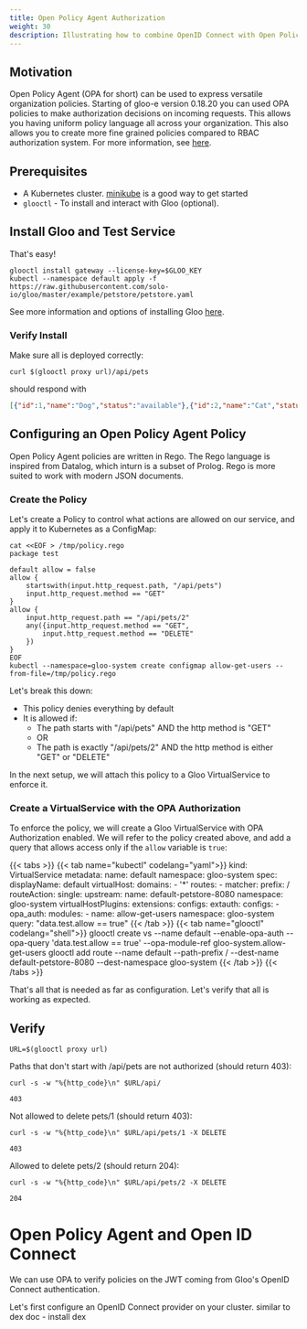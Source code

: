 ```yaml
---
title: Open Policy Agent Authorization
weight: 30
description: Illustrating how to combine OpenID Connect with Open Policy Agent to achieve fine grained policy with Gloo.
---
```


## Motivation

Open Policy Agent (OPA for short) can be used to express versatile organization policies.
Starting of gloo-e version 0.18.20 you can used OPA policies to make authorization decisions
on incoming requests.
This allows you having uniform policy language all across your organization.
This also allows you to create more fine grained policies compared to RBAC authorization system. For more information, see [here](https://www.openpolicyagent.org/docs/latest/comparison-to-other-systems/).

##  Prerequisites

- A Kubernetes cluster. [minikube](https://github.com/kubernetes/minikube) is a good way to get started
- `glooctl` - To install and interact with Gloo (optional).

## Install Gloo and Test Service

That's easy!

```
glooctl install gateway --license-key=$GLOO_KEY
kubectl --namespace default apply -f https://raw.githubusercontent.com/solo-io/gloo/master/example/petstore/petstore.yaml
```

See more information and options of installing Gloo [here](/installation/enterprise).

### Verify Install
Make sure all is deployed correctly:

```shell
curl $(glooctl proxy url)/api/pets
```

should respond with
```json
[{"id":1,"name":"Dog","status":"available"},{"id":2,"name":"Cat","status":"pending"}]
```

## Configuring an Open Policy Agent Policy 

Open Policy Agent policies are written in Rego. The Rego language is inspired from Datalog, which inturn is a subset of Prolog. Rego is more suited to work with modern JSON documents.

### Create the Policy 
Let's create a Policy to control what actions are allowed on our service, and apply it to Kubernetes as a ConfigMap:

```shell
cat <<EOF > /tmp/policy.rego
package test

default allow = false
allow {
    startswith(input.http_request.path, "/api/pets")
    input.http_request.method == "GET"
}
allow {
    input.http_request.path == "/api/pets/2"
    any({input.http_request.method == "GET",
        input.http_request.method == "DELETE"
    })
}
EOF
kubectl --namespace=gloo-system create configmap allow-get-users --from-file=/tmp/policy.rego
```

Let's break this down:

- This policy denies everything by default
- It is allowed if:
  - The path starts with "/api/pets" AND the http method is "GET"
  - OR
  - The path is exactly "/api/pets/2" AND the http method is either "GET" or "DELETE"

In the next setup, we will attach this policy to a Gloo VirtualService to enforce it.


### Create a VirtualService with the OPA Authorization

To enforce the policy, we will create a Gloo VirtualService with OPA Authorization enabled. We will refer to the policy created above, and add a query that allows access
only if the `allow` variable is `true`:

{{< tabs >}}
{{< tab name="kubectl" codelang="yaml">}}
kind: VirtualService
metadata:
  name: default
  namespace: gloo-system
spec:
  displayName: default
  virtualHost:
    domains:
    - '*'
    routes:
    - matcher:
        prefix: /
      routeAction:
        single:
          upstream:
            name: default-petstore-8080
            namespace: gloo-system
    virtualHostPlugins:
      extensions:
        configs:
          extauth:
            configs:
            - opa_auth:
                modules:
                - name: allow-get-users
                  namespace: gloo-system
                query: "data.test.allow == true"
{{< /tab >}}
{{< tab name="glooctl" codelang="shell">}}
glooctl create vs --name default --enable-opa-auth --opa-query 'data.test.allow == true' --opa-module-ref gloo-system.allow-get-users
glooctl add route --name default --path-prefix / --dest-name default-petstore-8080 --dest-namespace gloo-system
{{< /tab >}}
{{< /tabs >}} 

That's all that is needed as far as configuration. Let's verify that all is working as expected.

## Verify

```shell
URL=$(glooctl proxy url)
```

Paths that don't start with /api/pets are not authorized (should return 403):
```
curl -s -w "%{http_code}\n" $URL/api/

403
```

Not allowed to delete pets/1  (should return 403):
```
curl -s -w "%{http_code}\n" $URL/api/pets/1 -X DELETE

403
```

Allowed to delete pets/2  (should return 204):
```
curl -s -w "%{http_code}\n" $URL/api/pets/2 -X DELETE

204
```


# Open Policy Agent and Open ID Connect

We can use OPA to verify policies on the JWT coming from Gloo's OpenID Connect authentication.

Let's first configure an OpenID Connect provider on your cluster.
similar to dex doc - install dex 
